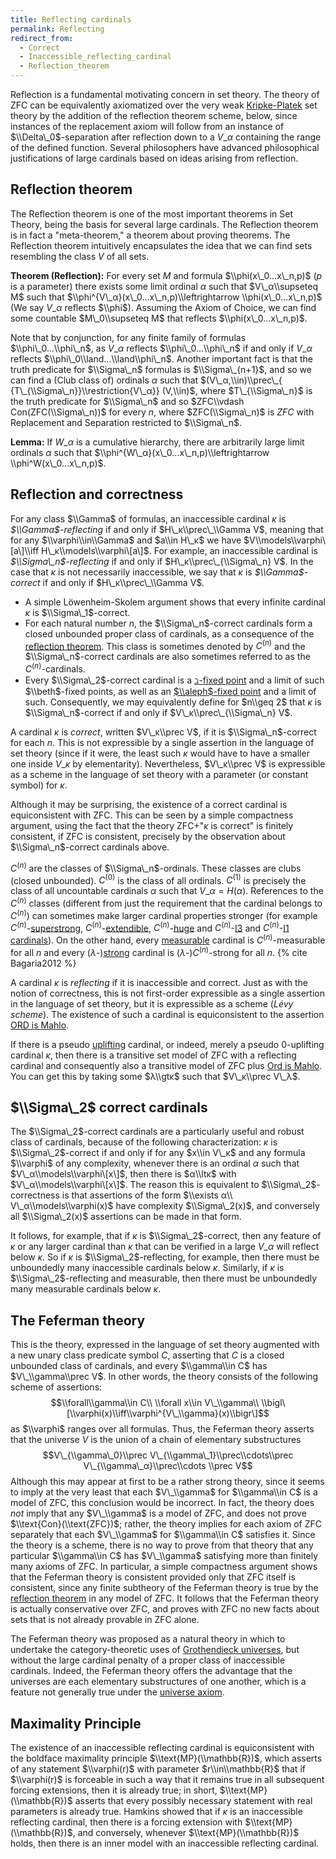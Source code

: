 ```yaml
---
title: Reflecting cardinals
permalink: Reflecting
redirect_from:
  - Correct
  - Inaccessible_reflecting_cardinal
  - Reflection_theorem
---
```



Reflection is a fundamental motivating concern in set theory. The theory
of ZFC can be equivalently axiomatized over the very weak
[Kripke-Platek](Kripke-Platek "Kripke-Platek")
set theory by the addition of the reflection theorem scheme, below,
since instances of the replacement axiom will follow from an instance of
$\\Delta\_0$-separation after reflection down to a $V\_α$
containing the range of the defined function. Several philosophers have
advanced philosophical justifications of large cardinals based on ideas
arising from reflection.


## Reflection theorem

The Reflection theorem is one of the most important theorems in Set
Theory, being the basis for several large cardinals. The Reflection
theorem is in fact a "meta-theorem," a theorem about proving theorems.
The Reflection theorem intuitively encapsulates the idea that we can
find sets resembling the class $V$ of all sets.

**Theorem (Reflection):** For every set $M$ and formula
$\\phi(x\_0...x\_n,p)$ ($p$ is a parameter) there exists some limit
ordinal $α$ such that $V\_α\\supseteq M$ such that
$\\phi^{V\_α}(x\_0...x\_n,p)\\leftrightarrow \\phi(x\_0...x\_n,p)$
(We say $V\_α$ reflects $\\phi$). Assuming the Axiom of Choice, we
can find some countable $M\_0\\supseteq M$ that reflects
$\\phi(x\_0...x\_n,p)$.

Note that by conjunction, for any finite family of formulas
$\\phi\_0...\\phi\_n$, as $V\_α$ reflects $\\phi\_0...\\phi\_n$ if
and only if $V\_α$ reflects $\\phi\_0\\land...\\land\\phi\_n$.
Another important fact is that the truth predicate for $\\Sigma\_n$
formulas is $\\Sigma\_{n+1}$, and so we can find a (Club class of)
ordinals $α$ such that
$(V\_α,\\in)\\prec\_{ {T\_{\\Sigma\_n}}\\restriction{V\_α}}
(V,\\in)$, where $T\_{\\Sigma\_n}$ is the truth predicate for
$\\Sigma\_n$ and so $ZFC\\vdash Con(ZFC(\\Sigma\_n))$ for every $n$,
where $ZFC(\\Sigma\_n)$ is $ZFC$ with Replacement and Separation
restricted to $\\Sigma\_n$.

**Lemma:** If $W\_α$ is a cumulative hierarchy, there are
arbitrarily large limit ordinals $α$ such that
$\\phi^{W\_α}(x\_0...x\_n,p)\\leftrightarrow
\\phi^W(x\_0...x\_n,p)$.

## Reflection and correctness

For any class $\\Gamma$ of formulas, an inaccessible cardinal $κ$
is *$\\Gamma$-reflecting* if and only if $H\_κ\\prec\_\\Gamma V$,
meaning that for any $\\varphi\\in\\Gamma$ and $a\\in H\_κ$ we
have $V\\models\\varphi\[a\]\\iff H\_κ\\models\\varphi\[a\]$. For
example, an inaccessible cardinal is *$\\Sigma\_n$-reflecting* if and
only if $H\_κ\\prec\_{\\Sigma\_n} V$. In the case that $κ$
is not necessarily inaccessible, we say that $κ$ is
*$\\Gamma$-correct* if and only if $H\_κ\\prec\_\\Gamma V$*.*

-   A simple Löwenheim-Skolem argument shows that every infinite
    cardinal $κ$ is $\\Sigma\_1$-correct.
-   For each natural number $n$, the $\\Sigma\_n$-correct cardinals form
    a closed unbounded proper class of cardinals, as a consequence of
    the
    <a href="Reflection_theorem" class="mw-redirect" title="Reflection theorem">reflection theorem</a>.
    This class is sometimes denoted by $C^{(n)}$ and the
    $\\Sigma\_n$-correct cardinals are also sometimes referred to as the
    $C^{(n)}$-cardinals.
-   Every $\\Sigma\_2$-correct cardinal is a
    <a href="Beth_fixed_point" class="mw-redirect" title="Beth fixed point">$\beth$-fixed point</a>
    and a limit of such $\\beth$-fixed points, as well as an
    [$\\aleph$-fixed
    point](Aleph "Aleph")
    and a limit of such. Consequently, we may equivalently define for
    $n\\geq 2$ that $κ$ is $\\Sigma\_n$-correct if and only if
    $V\_κ\\prec\_{\\Sigma\_n} V$.

A cardinal $κ$ is *correct*, written $V\_κ\\prec V$, if it
is $\\Sigma\_n$-correct for each $n$. This is not expressible by a
single assertion in the language of set theory (since if it were, the
least such $κ$ would have to have a smaller one inside
$V\_κ$ by elementarity). Nevertheless, $V\_κ\\prec V$ is
expressible as a scheme in the language of set theory with a parameter
(or constant symbol) for $κ$.

Although it may be surprising, the existence of a correct cardinal is
equiconsistent with ZFC. This can be seen by a simple compactness
argument, using the fact that the theory ZFC+"$κ$ is correct" is
finitely consistent, if ZFC is consistent, precisely by the observation
about $\\Sigma\_n$-correct cardinals above.

$C^{(n)}$ are the classes of $\\Sigma\_n$-ordinals. These classes are
clubs (closed unbounded). $C^{(0)}$ is the class of all ordinals.
$C^{(1)}$ is precisely the class of all uncountable cardinals $α$ such
that $V\_α = H(α)$. References to the $C^{(n)}$ classes (different from
just the requirement that the cardinal belongs to $C^{(n)}$) can
sometimes make larger cardinal properties stronger (for example
$C^{(n)}$-[superstrong](Superstrong "Superstrong"),
$C^{(n)}$-[extendible](Extendible "Extendible"),
$C^{(n)}$-[huge](Huge "Huge")
and
$C^{(n)}$-<a href="Rank-into-rank" class="mw-redirect" title="Rank-into-rank">I3</a>
and
$C^{(n)}$-<a href="Rank-into-rank" class="mw-redirect" title="Rank-into-rank">I1 cardinals</a>).
On the other hand, every
[measurable](Measurable "Measurable")
cardinal is $C^{(n)}$-measurable for all $n$ and every
($λ$-)[strong](Strong "Strong")
cardinal is ($λ$-)$C^{(n)}$-strong for all
$n$. {% cite Bagaria2012 %}

A cardinal $κ$ is *reflecting* if it is inaccessible and correct.
Just as with the notion of correctness, this is not first-order
expressible as a single assertion in the language of set theory, but it
is expressible as a scheme (*Lévy scheme*). The existence of such a
cardinal is equiconsistent to the assertion [ORD is
Mahlo](ORD_is_Mahlo "ORD is Mahlo").

If there is a pseudo
[uplifting](Uplifting "Uplifting")
cardinal, or indeed, merely a pseudo $0$-uplifting cardinal $κ$,
then there is a transitive set model of ZFC with a reflecting cardinal
and consequently also a transitive model of ZFC plus
<a href="Ord_is_Mahlo" class="mw-redirect" title="Ord is Mahlo">Ord is Mahlo</a>.
You can get this by taking some $λ\\gtκ$ such that
$V\_κ\\prec V\_λ$.

## $\\Sigma\_2$ correct cardinals

The $\\Sigma\_2$-correct cardinals are a particularly useful and robust
class of cardinals, because of the following characterization: $κ$
is $\\Sigma\_2$-correct if and only if for any $x\\in V\_κ$ and
any formula $\\varphi$ of any complexity, whenever there is an ordinal
$α$ such that $V\_α\\models\\varphi\[x\]$, then there is
$α\\ltκ$ with $V\_α\\models\\varphi\[x\]$. The reason
this is equivalent to $\\Sigma\_2$-correctness is that assertions of the
form $\\exists α\\ V\_α\\models\\varphi(x)$ have complexity
$\\Sigma\_2(x)$, and conversely all $\\Sigma\_2(x)$ assertions can be
made in that form.

It follows, for example, that if $κ$ is $\\Sigma\_2$-correct, then
any feature of $κ$ or any larger cardinal than $κ$ that can
be verified in a large $V\_α$ will reflect below $κ$. So if
$κ$ is $\\Sigma\_2$-reflecting, for example, then there must be
unboundedly many inaccessible cardinals below $κ$. Similarly, if
$κ$ is $\\Sigma\_2$-reflecting and measurable, then there must be
unboundedly many measurable cardinals below $κ$.

## The Feferman theory

This is the theory, expressed in the language of set theory augmented
with a new unary class predicate symbol $C$, asserting that $C$ is a
closed unbounded class of cardinals, and every $\\gamma\\in C$ has
$V\_\\gamma\\prec V$. In other words, the theory consists of the
following scheme of assertions: $$\\forall\\gamma\\in C\\ \\forall x\\in
V\_\\gamma\\ \\bigl\[\\varphi(x)\\iff\\varphi^{V\_\\gamma}(x)\\bigr\]$$
as $\\varphi$ ranges over all formulas. Thus, the Feferman theory
asserts that the universe $V$ is the union of a chain of elementary
substructures $$V\_{\\gamma\_0}\\prec V\_{\\gamma\_1}\\prec\\cdots\\prec
V\_{\\gamma\_α}\\prec\\cdots \\prec V$$ Although this may appear
at first to be a rather strong theory, since it seems to imply at the
very least that each $V\_\\gamma$ for $\\gamma\\in C$ is a model of ZFC,
this conclusion would be incorrect. In fact, the theory does *not* imply
that any $V\_\\gamma$ is a model of ZFC, and does not prove
$\\text{Con}(\\text{ZFC})$; rather, the theory implies for each axiom of
ZFC separately that each $V\_\\gamma$ for $\\gamma\\in C$ satisfies it.
Since the theory is a scheme, there is no way to prove from that theory
that any particular $\\gamma\\in C$ has $V\_\\gamma$ satisfying more
than finitely many axioms of ZFC. In particular, a simple compactness
argument shows that the Feferman theory is consistent provided only that
ZFC itself is consistent, since any finite subtheory of the Feferman
theory is true by the
<a href="Reflection_theorem" class="mw-redirect" title="Reflection theorem">reflection theorem</a>
in any model of ZFC. It follows that the Feferman theory is actually
conservative over ZFC, and proves with ZFC no new facts about sets that
is not already provable in ZFC alone.

The Feferman theory was proposed as a natural theory in which to
undertake the category-theoretic uses of
<a href="Grothendieck_universe" class="mw-redirect" title="Grothendieck universe">Grothendieck universes</a>,
but without the large cardinal penalty of a proper class of inaccessible
cardinals. Indeed, the Feferman theory offers the advantage that the
universes are each elementary substructures of one another, which is a
feature not generally true under the
<a href="Universe_axiom" class="mw-redirect" title="Universe axiom">universe axiom</a>.

## Maximality Principle

The existence of an inaccessible reflecting cardinal is equiconsistent
with the boldface maximality principle $\\text{MP}(\\mathbb{R})$, which
asserts of any statement $\\varphi(r)$ with parameter $r\\in\\mathbb{R}$
that if $\\varphi(r)$ is forceable in such a way that it remains true in
all subsequent forcing extensions, then it is already true; in short,
$\\text{MP}(\\mathbb{R})$ asserts that every possibly necessary
statement with real parameters is already true. Hamkins showed that if
$κ$ is an inaccessible reflecting cardinal, then there is a
forcing extension with $\\text{MP}(\\mathbb{R})$, and conversely,
whenever $\\text{MP}(\\mathbb{R})$ holds, then there is an inner model
with an inaccessible reflecting cardinal.
